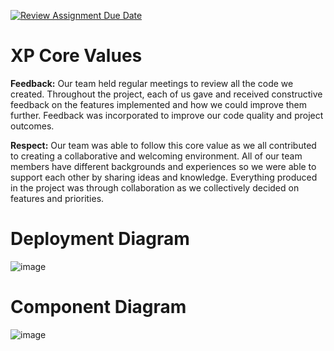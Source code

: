 [![Review Assignment Due Date](https://classroom.github.com/assets/deadline-readme-button-22041afd0340ce965d47ae6ef1cefeee28c7c493a6346c4f15d667ab976d596c.svg)](https://classroom.github.com/a/nqsiO_r4)

# XP Core Values
**Feedback:**
Our team held regular meetings to review all the code we created. Throughout the project, each of us gave and received constructive feedback on the features implemented and how we could improve them further. Feedback was incorporated to improve our code quality and project outcomes.

**Respect:**
Our team was able to follow this core value as we all contributed to creating a collaborative and welcoming environment. All of our team members have different backgrounds and experiences so we were able to support each other by sharing ideas and knowledge. Everything produced in the project was through collaboration as we collectively decided on features and priorities.

# Deployment Diagram
![image](https://github.com/user-attachments/assets/d7c9478f-9205-497d-bef9-091ff2e9f485)

# Component Diagram
![image](https://github.com/user-attachments/assets/de88258e-0193-40b4-96fa-75495f29b2b0)


